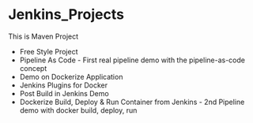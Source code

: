 # Jenkins_Projects

This is Maven Project

- Free Style Project
- Pipeline As Code - First real pipeline demo with the pipeline-as-code concept
- Demo on Dockerize Application
- Jenkins Plugins for Docker
- Post Build in Jenkins Demo
- Dockerize Build, Deploy & Run Container from Jenkins - 2nd Pipeline demo with docker build, deploy, run



